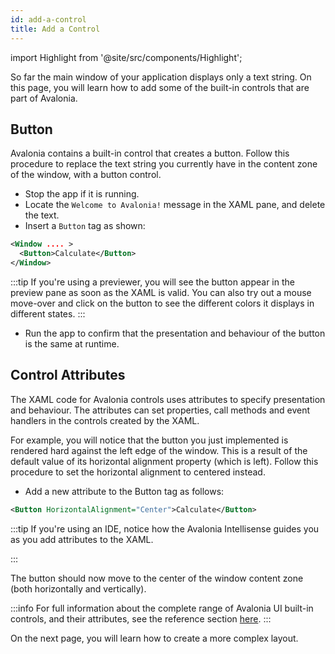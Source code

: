 ```yaml
---
id: add-a-control
title: Add a Control 
---
```


import Highlight from '@site/src/components/Highlight';

So far the main window of your application displays only a text string. On this page, you will learn how to add some of the built-in controls that are part of Avalonia.

## Button

Avalonia contains a built-in control that creates a button. Follow this procedure to replace the text string you currently have in the content zone of the window, with a button control.

- Stop the app if it is running.
- Locate the `Welcome to Avalonia!` message in the XAML pane, and delete the text.
- Insert a `Button` tag as shown:

```xml
<Window .... >
  <Button>Calculate</Button>
</Window>
```

:::tip
If you're using a previewer, you will see the button appear in the preview pane as soon as the XAML is valid. You can also try out a mouse move-over and click on the button to see the different colors it displays in different states.
:::

- Run the app to confirm that the presentation and behaviour of the button is the same at runtime.

## Control Attributes

The XAML code for Avalonia controls uses attributes to specify presentation and behaviour. The attributes can set properties, call methods and event handlers in the controls created by the XAML.

For example, you  will notice that the button you just implemented is rendered hard against the left edge of the window. This is a result of the default value of its horizontal alignment property (which is left). Follow this procedure to set the horizontal alignment to centered instead.

- Add a new attribute to the Button tag as follows:

```xml
<Button HorizontalAlignment="Center">Calculate</Button>
```

:::tip
If you're using an IDE, notice how the Avalonia Intellisense guides you as you add attributes to the XAML.
<div style={{textAlign: 'center'}}>
    <img src="/img/get-started/add-a-control/image (1) (2) (1).png" alt="" />
</div>
:::

The button should now move to the center of the window content zone (both horizontally and vertically).

:::info
For full information about the complete range of Avalonia UI built-in controls, and their attributes, see the reference section [here](../reference/controls/).
:::

On the next page, you will learn how to create a more complex layout.